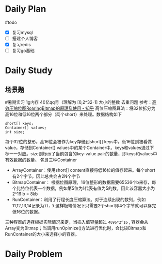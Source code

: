 # Daily Plan
#todo
- [x] 复习mysql
- [ ] 搭建个人博客
- [x] 复习redis
- [ ] 复习go基础
# Daily Study
## 场景题
#暑期实习 
1g内存 40亿qq号（理解为 [0,2^32-1] 大小的整数 去重问题
参考：[高效压缩位图RoaringBitmap的原理及使用 - 知乎](https://zhuanlan.zhihu.com/p/445396980)
高位压缩图算法：将32位拆分为高16位和低16位两个部分（两个short）来处理。数据结构如下
```text
short[] keys;
Container[] values;
int size;
```
每个32位的整形，高16位会被作为key存储到short[] keys中，低16位则被看做value，存储到Container[] values中的某个Container中。keys和values通过下标一一对应。size则标示了当前包含的key-value pair的数量，即keys和values中有效数据的数量。
包含三种Container
- ArrayContainer：使用short[] content直接将低16位的值存起来。每个short有2个字节，因此总共会占2N个字节
- BitmapContainer： 根据位图原理，16位整形的数据需要65536个b来存，每个比特位代表一个数据，例如第5位为1代表有值为5的数。因此该容器大小为 2^16 b = 8kb
- RunContainer：利用了行程长度压缩算法。对于连续出现的数列，例如11,12,13,14记录为`11，3` 这样极端情况下只需要2个short即4个字节就可以存完低16位的数据。

三种容器的选择根据实际情况来定，当插入值容量超过 `4096*2^16` , 容器会从Array变为Bitmap；当调用runOpimize()方法进行优化时，会比较Bitmap和RunContainer的大小来选择小的容器。

# Daily Problem
